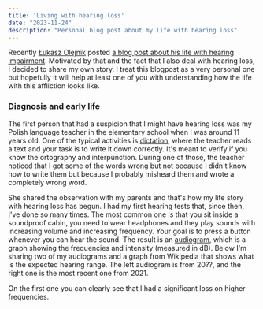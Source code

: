 ```yaml
---
title: 'Living with hearing loss'
date: "2023-11-24"
description: "Personal blog post about my life with hearing loss"
---
```


Recently [Łukasz Olejnik](https://twitter.com/lukOlejnik) posted [a blog post about his life with hearing impairment](https://blog.lukaszolejnik.com/invisible-disability-in-the-world-of-technology/). Motivated by that and the fact that I also deal with hearing loss, I decided to share my own story. I treat this blogpost as a very personal one but hopefully it will help at least one of you with understanding how the life with this affliction looks like.

### Diagnosis and early life

The first person that had a suspicion that I might have hearing loss was my Polish language teacher in the elementary school when I was around 11 years old. One of the typical activities is [dictation](https://en.wikipedia.org/wiki/Dictation_%28exercise%29), where the teacher reads a text and your task is to write it down correctly. It's meant to verify if you know the ortography and interpunction. During one of those, the teacher noticed that I got some of the words wrong but not because I didn't know how to write them but because I probably misheard them and wrote a completely wrong word.

She shared the observation with my parents and that's how my life story with hearing loss has begun. I had my first hearing tests that, since then, I've done so many times. The most common one is that you sit inside a soundproof cabin, you need to wear headphones and they play sounds with increasing volume and increasing frequency. Your goal is to press a button whenever you can hear the sound. The result is an [audiogram](https://en.wikipedia.org/wiki/Audiogram), which is a graph showing the frequencies and intensity (measured in dB). Below I'm sharing two of my audiograms and a graph from Wikipedia that shows what is the expected hearing range. The left audiogram is from 20??, and the right one is the most recent one from 2021.

On the first one you can clearly see that I had a significant loss on higher frequencies.